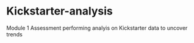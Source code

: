 # Kickstarter-analysis
Module 1 Assessment performing analyis on Kickstarter data to uncover trends
